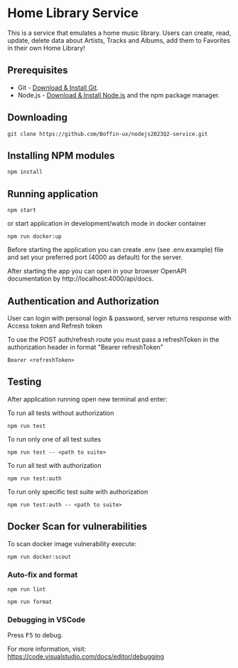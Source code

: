# Home Library Service
This is a service that emulates a home music library. Users can create, read, update, delete data about Artists, Tracks and Albums, add them to Favorites in their own Home Library!

## Prerequisites

- Git - [Download & Install Git](https://git-scm.com/downloads).
- Node.js - [Download & Install Node.js](https://nodejs.org/en/download/) and the npm package manager.

## Downloading

```
git clone https://github.com/Boffin-ux/nodejs2023Q2-service.git

```

## Installing NPM modules

```
npm install
```

## Running application

```
npm start
```
or start application in development/watch mode in docker container

```
npm run docker:up
```

Before starting the application you can create .env (see .env.example) file and set your preferred port (4000 as default) for the server.

After starting the app you can open in your browser OpenAPI documentation by http://localhost:4000/api/docs.

## Authentication and Authorization
User can login with personal login & password, server returns response with Access token and Refresh token

To use the POST auth/refresh route you must pass a refreshToken in the authorization header in format "Bearer refreshToken"

```
Bearer <refreshToken>
```

## Testing

After application running open new terminal and enter:

To run all tests without authorization

```
npm run test
```

To run only one of all test suites

```
npm run test -- <path to suite>
```

To run all test with authorization

```
npm run test:auth
```

To run only specific test suite with authorization

```
npm run test:auth -- <path to suite>
```

## Docker Scan for vulnerabilities
To scan docker image vulnerability execute:

```
npm run docker:scout
```


### Auto-fix and format

```
npm run lint
```

```
npm run format
```

### Debugging in VSCode

Press <kbd>F5</kbd> to debug.

For more information, visit: https://code.visualstudio.com/docs/editor/debugging
